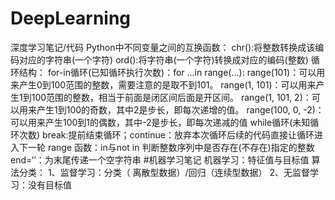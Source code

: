 # DeepLearning
深度学习笔记/代码
Python中不同变量之间的互换函数：
chr():将整数转换成该编码对应的字符串(一个字符)
ord():将字符串(一个字符)转换成对应的编码(整数)
循环结构：
for-in循环(已知循环执行次数)：for ...in range(...):
range(101)：可以用来产生0到100范围的整数，需要注意的是取不到101。
range(1, 101)：可以用来产生1到100范围的整数，相当于前面是闭区间后面是开区间。
range(1, 101, 2)：可以用来产生1到100的奇数，其中2是步长，即每次递增的值。
range(100, 0, -2)：可以用来产生100到1的偶数，其中-2是步长，即每次递减的值
while循环(未知循环次数)
break:提前结束循环；continue：放弃本次循环后续的代码直接让循环进入下一轮
range 函数：in与not in 判断整数序列中是否存在(不存在)指定的整数
end=‘’：为末尾传递一个空字符串
#机器学习笔记
机器学习：特征值与目标值
算法分类：
1、监督学习：分类（ 离散型数据）/回归（连续型数据）
2、无监督学习：没有目标值
